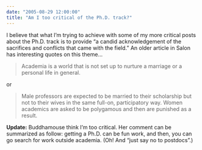 ```yaml
---
date: "2005-08-29 12:00:00"
title: "Am I too critical of the Ph.D. track?"
---
```




I believe that what I&rsquo;m trying to achieve with some of my more critical posts about the Ph.D. track is to provide &ldquo;a candid acknowledgement of the sacrifices and conflicts that came with the field.&rdquo;
An older article in Salon has interesting quotes on this theme&hellip;

> Academia is a world that is not set up to nurture a marriage or a personal life in general.


or

> Male professors are expected to be married to their scholarship but not to their wives in the same full-on, participatory way. Women academics are asked to be polygamous and then are punished as a result.


__Update:__ Buddhamouse think I&rsquo;m too critical. Her comment can be summarized as follow: getting a Ph.D. can be fun work, and then, you can go search for work outside academia. (Oh! And &ldquo;just say no to postdocs&rdquo;.)

